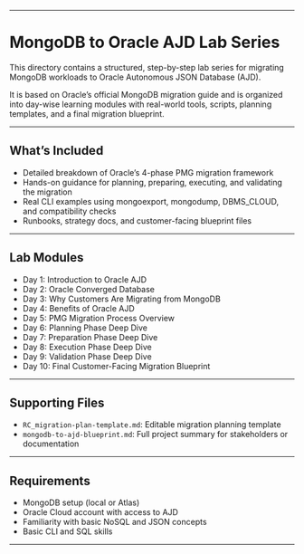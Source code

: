 
---

# MongoDB to Oracle AJD Lab Series

This directory contains a structured, step-by-step lab series for migrating MongoDB workloads to Oracle Autonomous JSON Database (AJD).

It is based on Oracle’s official MongoDB migration guide and is organized into day-wise learning modules with real-world tools, scripts, planning templates, and a final migration blueprint.

---

## What’s Included

* Detailed breakdown of Oracle’s 4-phase PMG migration framework
* Hands-on guidance for planning, preparing, executing, and validating the migration
* Real CLI examples using mongoexport, mongodump, DBMS\_CLOUD, and compatibility checks
* Runbooks, strategy docs, and customer-facing blueprint files

---

## Lab Modules

* Day 1: Introduction to Oracle AJD
* Day 2: Oracle Converged Database
* Day 3: Why Customers Are Migrating from MongoDB
* Day 4: Benefits of Oracle AJD
* Day 5: PMG Migration Process Overview
* Day 6: Planning Phase Deep Dive
* Day 7: Preparation Phase Deep Dive
* Day 8: Execution Phase Deep Dive
* Day 9: Validation Phase Deep Dive
* Day 10: Final Customer-Facing Migration Blueprint

---

## Supporting Files

* `RC_migration-plan-template.md`: Editable migration planning template
* `mongodb-to-ajd-blueprint.md`: Full project summary for stakeholders or documentation

---

## Requirements

* MongoDB setup (local or Atlas)
* Oracle Cloud account with access to AJD
* Familiarity with basic NoSQL and JSON concepts
* Basic CLI and SQL skills

---

